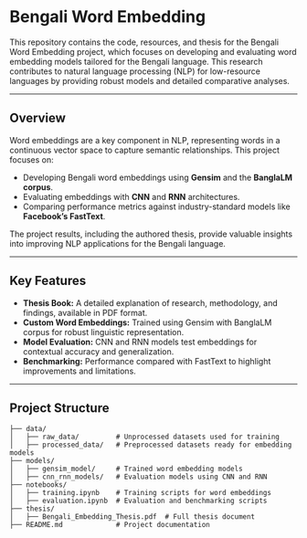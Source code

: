 # Bengali Word Embedding

This repository contains the code, resources, and thesis for the Bengali Word Embedding project, which focuses on developing and evaluating word embedding models tailored for the Bengali language. This research contributes to natural language processing (NLP) for low-resource languages by providing robust models and detailed comparative analyses.

---

## Overview

Word embeddings are a key component in NLP, representing words in a continuous vector space to capture semantic relationships. This project focuses on:

- Developing Bengali word embeddings using **Gensim** and the **BanglaLM corpus**.
- Evaluating embeddings with **CNN** and **RNN** architectures.
- Comparing performance metrics against industry-standard models like **Facebook’s FastText**.

The project results, including the authored thesis, provide valuable insights into improving NLP applications for the Bengali language.

---

## Key Features

- **Thesis Book:** A detailed explanation of research, methodology, and findings, available in PDF format.
- **Custom Word Embeddings:** Trained using Gensim with BanglaLM corpus for robust linguistic representation.
- **Model Evaluation:** CNN and RNN models test embeddings for contextual accuracy and generalization.
- **Benchmarking:** Performance compared with FastText to highlight improvements and limitations.

---

## Project Structure

```plaintext
├── data/
│   ├── raw_data/         # Unprocessed datasets used for training
│   ├── processed_data/   # Preprocessed datasets ready for embedding models
├── models/
│   ├── gensim_model/     # Trained word embedding models
│   ├── cnn_rnn_models/   # Evaluation models using CNN and RNN
├── notebooks/
│   ├── training.ipynb    # Training scripts for word embeddings
│   ├── evaluation.ipynb  # Evaluation and benchmarking scripts
├── thesis/
│   ├── Bengali_Embedding_Thesis.pdf  # Full thesis document
├── README.md             # Project documentation
